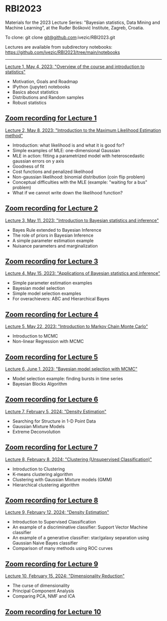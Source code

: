 # RBI2023
Materials for the 2023 Lecture Series: "Bayesian statistics, Data Mining and Machine Learning”, 
at the Ruđer Bošković Institute, Zagreb, Croatia. 

To clone: git clone git@github.com:ivezic/RBI2023.git

Lectures are available from subdirectory notebooks: 
https://github.com/ivezic/RBI2023/tree/main/notebooks
  
---------------------------------------------------------------------- 
[Lecture 1, May 4, 2023: "Overview of the course and introduction to statistics"](https://github.com/ivezic/RBI2023/blob/main/notebooks/Lecture1.ipynb)  
- Motivation, Goals and Roadmap
- IPython (jupyter) notebooks
- Basics about statistics
- Distributions and Random samples
- Robust statistics

[ Zoom recording for Lecture 1](https://github.com/ivezic/RBI2023/tree/main/ZoomRecordings/Lecture1/Lecture1_zoom.mp4)
-----------------------------------------------------------------------------
[Lecture 2, May 8, 2023: "Introduction to the Maximum Likelihood Estimation method"](https://github.com/ivezic/RBI2023/blob/main/notebooks/Lecture2.ipynb)  
- Introduction: what likelihood is and what it is good for?
- Simple examples of MLE: one-dimensional Gaussian
- MLE in action: fitting a parametrized model with heteroscedastic gaussian errors on y axis
- Goodness of fit
- Cost functions and penalized likelihood
- Non-gaussian likelihood: binomial distribution (coin flip problem)
- Conceptual difficulties with the MLE (example: "waiting for a bus" problem)
- What if we cannot write down the likelihood function?

[ Zoom recording for Lecture 2](https://github.com/ivezic/RBI2023/tree/main/ZoomRecordings/Lecture2/Lecture2_zoom.mp4)
-----------------------------------------------------------------------------
[Lecture 3, May 11, 2023: "Introduction to Bayesian statistics and inference"](https://github.com/ivezic/RBI2023/blob/main/notebooks/Lecture3.ipynb)  
- Bayes Rule extended to Bayesian Inference
- The role of priors in Bayesian Inference
- A simple parameter estimation example
- Nuisance parameters and marginalization

[ Zoom recording for Lecture 3](https://github.com/ivezic/RBI2023/tree/main/ZoomRecordings/Lecture3/Lecture3_zoom.mp4)
-----------------------------------------------------------------------------
[Lecture 4, May 15, 2023: "Applications of Bayesian statistics and inference"](https://github.com/ivezic/RBI2023/blob/main/notebooks/Lecture4.ipynb)  
- Simple parameter estimation examples
- Bayesian model selection
- Simple model selection examples
- For overachievers: ABC and Hierarchical Bayes

[ Zoom recording for Lecture 4](https://github.com/ivezic/RBI2023/tree/main/ZoomRecordings/Lecture4/Lecture4_zoom.mp4)
-----------------------------------------------------------------------------
[Lecture 5, May 22, 2023: "Introduction to Markov Chain Monte Carlo"](https://github.com/ivezic/RBI2023/blob/main/notebooks/Lecture5.ipynb)  
- Introduction to MCMC
- Non-linear Regression with MCMC

[ Zoom recording for Lecture 5](https://github.com/ivezic/RBI2023/tree/main/ZoomRecordings/Lecture5/Lecture5_zoom.mp4)
-----------------------------------------------------------------------------
[Lecture 6, June 1, 2023: "Bayesian model selection with MCMC"](https://github.com/ivezic/RBI2023/blob/main/notebooks/Lecture6.ipynb) 
- Model selection example: finding bursts in time series
- Bayesian Blocks Algorithm

[ Zoom recording for Lecture 6](https://github.com/ivezic/RBI2023/tree/main/ZoomRecordings/Lecture6/Lecture6_zoom.mp4)
-----------------------------------------------------------------------------
[ Lecture 7, February 5, 2024: "Density Estimation"](https://github.com/ivezic/RBI2023/blob/main/notebooks/Lecture7.ipynb) 
- Searching for Structure in 1-D Point Data
- Gaussian Mixture Models
- Extreme Deconvolution

[ Zoom recording for Lecture 7](https://github.com/ivezic/RBI2023/tree/main/ZoomRecordings/Lecture7/Lecture7_zoom.mp4)
-----------------------------------------------------------------------------
[ Lecture 8, February 8, 2024: "Clustering (Unsupervised Classification)"](https://github.com/ivezic/RBI2023/blob/main/notebooks/Lecture8.ipynb) 
- Introduction to Clustering 
- K-means clustering algorithm
- Clustering with Gaussian Mixture models (GMM)
- Hierarchical clustering algorithm

[ Zoom recording for Lecture 8](https://github.com/ivezic/RBI2023/tree/main/ZoomRecordings/Lecture8/Lecture8_zoom.mp4)
-----------------------------------------------------------------------------
[ Lecture 9, February 12, 2024: "Density Estimation"](https://github.com/ivezic/RBI2023/blob/main/notebooks/Lecture9.ipynb) 
- Introduction to Supervised Classification
- An example of a discriminative classifier: Support Vector Machine classifier
- An example of a generative classifier: star/galaxy separation using Gaussian Naive Bayes classifier
- Comparison of many methods using ROC curves
 
[ Zoom recording for Lecture 9](https://github.com/ivezic/RBI2023/tree/main/ZoomRecordings/Lecture9/Lecture9_zoom.mp4)
-----------------------------------------------------------------------------
[ Lecture 10, February 15, 2024: "Dimensionality Reduction"](https://github.com/ivezic/RBI2023/blob/main/notebooks/Lecture10.ipynb) 
- The curse of dimensionality
- Principal Component Analysis
- Comparing PCA, NMF and ICA

[ Zoom recording for Lecture 10](https://github.com/ivezic/RBI2023/tree/main/ZoomRecordings/Lecture10/Lecture10_zoom.mp4)
-----------------------------------------------------------------------------

